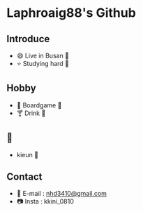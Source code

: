 ﻿# Laphroaig88's Github

## Introduce
* :smile: Live in Busan :sunrise:
* :star: Studying hard :green_book:

## Hobby
* :game_die: Boardgame :game_die:
* :cocktail: Drink :wine_glass:

## :heart_decoration:
* kieun :princess:

## Contact
* :email: E-mail : nhd3410@gmail.com
* :camera: Insta : kkini_0810